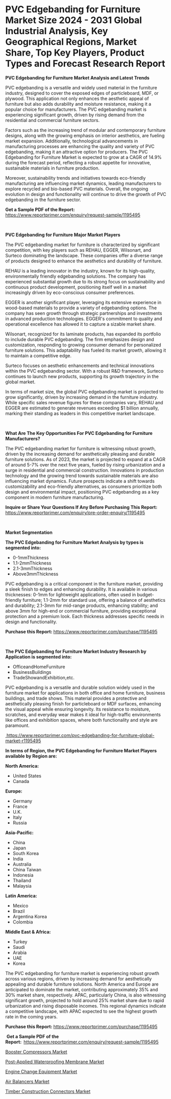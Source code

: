 <p><h1>PVC Edgebanding for Furniture Market Size 2024 - 2031 Global Industrial Analysis, Key Geographical Regions, Market Share, Top Key Players, Product Types and Forecast Research Report</h1></p><p><strong>PVC Edgebanding for Furniture Market Analysis and Latest Trends</strong></p>
<p><p>PVC edgebanding is a versatile and widely used material in the furniture industry, designed to cover the exposed edges of particleboard, MDF, or plywood. This application not only enhances the aesthetic appeal of furniture but also adds durability and moisture resistance, making it a popular choice for manufacturers. The PVC edgebanding market is experiencing significant growth, driven by rising demand from the residential and commercial furniture sectors. </p><p>Factors such as the increasing trend of modular and contemporary furniture designs, along with the growing emphasis on interior aesthetics, are fueling market expansion. Additionally, technological advancements in manufacturing processes are enhancing the quality and variety of PVC edgebanding, making it an attractive option for producers. The PVC Edgebanding for Furniture Market is expected to grow at a CAGR of 14.9% during the forecast period, reflecting a robust appetite for innovative, sustainable materials in furniture production. </p><p>Moreover, sustainability trends and initiatives towards eco-friendly manufacturing are influencing market dynamics, leading manufacturers to explore recycled and bio-based PVC materials. Overall, the ongoing evolution in design and functionality will continue to drive the growth of PVC edgebanding in the furniture sector.</p></p>
<p><strong>Get a Sample PDF of the Report:&nbsp;</strong> <a href="https://www.reportprimer.com/enquiry/request-sample/1195495">https://www.reportprimer.com/enquiry/request-sample/1195495</a></p>
<p>&nbsp;</p>
<p><strong>PVC Edgebanding for Furniture Major Market Players</strong></p>
<p><p>The PVC edgebanding market for furniture is characterized by significant competition, with key players such as REHAU, EGGER, Wilsonart, and Surteco dominating the landscape. These companies offer a diverse range of products designed to enhance the aesthetics and durability of furniture.</p><p>REHAU is a leading innovator in the industry, known for its high-quality, environmentally friendly edgebanding solutions. The company has experienced substantial growth due to its strong focus on sustainability and continuous product development, positioning itself well in a market increasingly driven by eco-conscious consumer preferences.</p><p>EGGER is another significant player, leveraging its extensive experience in wood-based materials to provide a variety of edgebanding options. The company has seen growth through strategic partnerships and investments in advanced production technologies. EGGER's commitment to quality and operational excellence has allowed it to capture a sizable market share.</p><p>Wilsonart, recognized for its laminate products, has expanded its portfolio to include durable PVC edgebanding. The firm emphasizes design and customization, responding to growing consumer demand for personalized furniture solutions. This adaptability has fueled its market growth, allowing it to maintain a competitive edge.</p><p>Surteco focuses on aesthetic enhancements and technical innovations within the PVC edgebanding sector. With a robust R&D framework, Surteco continues to launch new products, supporting its growth trajectory in the global market.</p><p>In terms of market size, the global PVC edgebanding market is projected to grow significantly, driven by increasing demand in the furniture industry. While specific sales revenue figures for these companies vary, REHAU and EGGER are estimated to generate revenues exceeding $1 billion annually, marking their standing as leaders in this competitive market landscape.</p></p>
<p>&nbsp;</p>
<p><strong>What Are The Key Opportunities For PVC Edgebanding for Furniture Manufacturers?</strong></p>
<p><p>The PVC edgebanding market for furniture is witnessing robust growth, driven by the increasing demand for aesthetically pleasing and durable furniture solutions. As of 2023, the market is projected to expand at a CAGR of around 5-7% over the next five years, fueled by rising urbanization and a surge in residential and commercial construction. Innovations in production technology and the growing trend towards sustainable materials are also influencing market dynamics. Future prospects indicate a shift towards customizability and eco-friendly alternatives, as consumers prioritize both design and environmental impact, positioning PVC edgebanding as a key component in modern furniture manufacturing.</p></p>
<p><strong>Inquire or Share Your Questions If Any Before Purchasing This Report:</strong> <a href="https://www.reportprimer.com/enquiry/pre-order-enquiry/1195495">https://www.reportprimer.com/enquiry/pre-order-enquiry/1195495</a></p>
<p>&nbsp;</p>
<p><strong>Market Segmentation</strong></p>
<p><strong>The PVC Edgebanding for Furniture Market Analysis by types is segmented into:</strong></p>
<p><ul><li>0-1mmThickness</li><li>1.1-2mmThickness</li><li>2.1-3mmThickness</li><li>Above3mmThickness</li></ul></p>
<p><p>PVC edgebanding is a critical component in the furniture market, providing a sleek finish to edges and enhancing durability. It is available in various thicknesses: 0-1mm for lightweight applications, often used in budget-friendly furniture; 1.1-2mm for standard use, offering a balance of aesthetics and durability; 2.1-3mm for mid-range products, enhancing stability; and above 3mm for high-end or commercial furniture, providing exceptional protection and a premium look. Each thickness addresses specific needs in design and functionality.</p></p>
<p><strong>Purchase this Report:&nbsp;</strong><a href="https://www.reportprimer.com/purchase/1195495">https://www.reportprimer.com/purchase/1195495</a></p>
<p>&nbsp;</p>
<p><strong>The PVC Edgebanding for Furniture Market Industry Research by Application is segmented into:</strong></p>
<p><ul><li>OfficeandHomeFurniture</li><li>BusinessBuildings</li><li>TradeShowandExhibition,etc.</li></ul></p>
<p><p>PVC edgebanding is a versatile and durable solution widely used in the furniture market for applications in both office and home furniture, business buildings, and trade shows. This material provides a protective and aesthetically pleasing finish for particleboard or MDF surfaces, enhancing the visual appeal while ensuring longevity. Its resistance to moisture, scratches, and everyday wear makes it ideal for high-traffic environments like offices and exhibition spaces, where both functionality and style are paramount.</p></p>
<p><a href="https://www.reportprimer.com/pvc-edgebanding-for-furniture-global-market-r1195495">&nbsp;https://www.reportprimer.com/pvc-edgebanding-for-furniture-global-market-r1195495</a></p>
<p><strong>In terms of Region, the PVC Edgebanding for Furniture Market Players available by Region are:</strong></p>
<p>
    <p> <strong> North America: </strong>
        <ul>
            <li>United States</li>
            <li>Canada</li>
        </ul>
        </p> 
    <p> <strong> Europe: </strong>
        <ul>
            <li>Germany</li>
            <li>France</li>
            <li>U.K.</li>
            <li>Italy</li>
            <li>Russia</li>
        </ul>
        </p> 
    <p> <strong> Asia-Pacific: </strong>
        <ul>
            <li>China</li>
            <li>Japan</li>
            <li>South Korea</li>
            <li>India</li>
            <li>Australia</li>
            <li>China Taiwan</li>
            <li>Indonesia</li>
            <li>Thailand</li>
            <li>Malaysia</li>
        </ul>
        </p> 
    <p> <strong> Latin America: </strong>
        <ul>
            <li>Mexico</li>
            <li>Brazil</li>
            <li>Argentina Korea</li>
            <li>Colombia</li>
        </ul>
        </p> 
    <p> <strong> Middle East & Africa: </strong>
        <ul>
            <li>Turkey</li>
            <li>Saudi</li>
            <li>Arabia</li>
            <li>UAE</li>
            <li>Korea</li>
        </ul>
    </p>
    </p>
<p><p>The PVC edgebanding for furniture market is experiencing robust growth across various regions, driven by increasing demand for aesthetically appealing and durable furniture solutions. North America and Europe are anticipated to dominate the market, contributing approximately 35% and 30% market share, respectively. APAC, particularly China, is also witnessing significant growth, projected to hold around 25% market share due to rapid urbanization and rising disposable incomes. This regional dynamics indicate a competitive landscape, with APAC expected to see the highest growth rate in the coming years.</p></p>
<p><strong>Purchase this Report: </strong><a href="https://www.reportprimer.com/purchase/1195495">https://www.reportprimer.com/purchase/1195495</a></p>
<p>&nbsp;<strong>Get a Sample PDF of the Report:&nbsp;&nbsp;</strong><a href="https://www.reportprimer.com/enquiry/request-sample/1195495">https://www.reportprimer.com/enquiry/request-sample/1195495</a></p>
<p><strong></strong></p>
<p><p><a href="https://www.linkedin.com/pulse/global-booster-compressors-industry-analysis-share-growth-bnpyc?trackingId=WDuq7DLqQsWLO2Zqu2Ro7w%3D%3D">Booster Compressors Market</a></p><p><a href="https://issuu.com/reportprime-2/docs/post-applied-waterproofing-membrane_ce7284500c5d2c">Post-Applied Waterproofing Membrane Market</a></p><p><a href="https://medium.com/@greggibson7876/engine-change-equipment-market-indicators-market-size-regional-breakdown-market-player-analysis-fe2e8bb47b60?postPublishedType=repub">Engine Change Equipment Market</a></p><p><a href="https://www.linkedin.com/pulse/market-dynamics-future-trends-global-air-balancers-sector-forecasted-osoxc?trackingId=wKh8Ai9TTwKdXw96tX6AfQ%3D%3D">Air Balancers Market</a></p><p><a href="https://medium.com/@greggibson7876/comprehensive-analysis-of-the-global-timber-construction-connectors-market-growth-trends-market-4045a308a09e">Timber Construction Connectors Market</a></p></p>